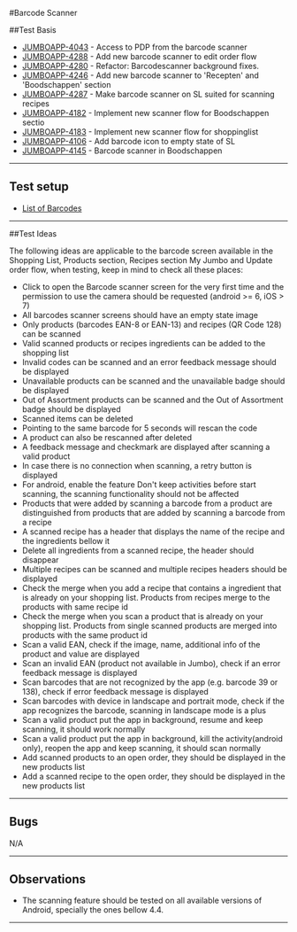 #Barcode Scanner

##Test Basis
- [JUMBOAPP-4043](https://icemobile.atlassian.net/browse/JUMBOAPP-4043) - Access to PDP from the barcode scanner
- [JUMBOAPP-4288](https://icemobile.atlassian.net/browse/JUMBOAPP-4288) - Add new barcode scanner to edit order flow
- [JUMBOAPP-4280](https://icemobile.atlassian.net/browse/JUMBOAPP-4280) - Refactor: Barcodescanner background fixes.
- [JUMBOAPP-4246](https://icemobile.atlassian.net/browse/JUMBOAPP-4246) - Add new barcode scanner to 'Recepten' and 'Boodschappen' section
- [JUMBOAPP-4287](https://icemobile.atlassian.net/browse/JUMBOAPP-4287) - Make barcode scanner on SL suited for scanning recipes
- [JUMBOAPP-4182](https://icemobile.atlassian.net/browse/JUMBOAPP-4182) - Implement new scanner flow for Boodschappen sectio
- [JUMBOAPP-4183](https://icemobile.atlassian.net/browse/JUMBOAPP-4183) - Implement new scanner flow for shoppinglist
- [JUMBOAPP-4106](https://icemobile.atlassian.net/browse/JUMBOAPP-4106) - Add barcode icon to empty state of SL
- [JUMBOAPP-4145](https://icemobile.atlassian.net/browse/JUMBOAPP-4145) - Barcode scanner in Boodschappen

***

## Test setup

- [List of Barcodes](https://icemobile.atlassian.net/wiki/display/JUM/Barcodes+List) 

***

##Test Ideas

The following ideas are applicable to the barcode screen available in the Shopping List, Products section, Recipes section My Jumbo and Update order flow, when testing, keep in mind to check all these places:

- Click to open the Barcode scanner screen for the very first time and the permission to use the camera should be requested (android >= 6, iOS > 7)
- All barcodes scanner screens should have an empty state image
- Only products (barcodes EAN-8 or EAN-13) and recipes (QR Code 128) can be scanned
- Valid scanned products or recipes ingredients can be added to the shopping list
- Invalid codes can be scanned and an error feedback message should be displayed
- Unavailable products can be scanned and the unavailable badge should be displayed
- Out of Assortment products can be scanned and the Out of Assortment badge should be displayed
- Scanned items can be deleted
- Pointing to the same barcode for 5 seconds will rescan the code
- A product can also be rescanned after deleted
- A feedback message and checkmark are displayed after scanning a valid product
- In case there is no connection when scanning, a retry button is displayed
- For android, enable the feature Don't keep activities before start scanning, the scanning functionality should not be affected 
- Products that were added by scanning a barcode from a product are distinguished from products that are added by scanning a barcode from a recipe
- A scanned recipe has a header that displays the name of the recipe and the ingredients bellow it
- Delete all ingredients from a scanned recipe, the header should disappear
- Multiple recipes can be scanned and multiple recipes headers should be displayed
- Check the merge when you add a recipe that contains a ingredient that is already on your shopping list. Products from recipes merge to the products with same recipe id 
- Check the merge when you scan a product that is already on your shopping list. Products from single scanned products are merged into products with the same product id
- Scan a valid EAN, check if the image, name, additional info of the product and value are displayed  
- Scan an invalid EAN (product not available in Jumbo), check if an error feedback message is displayed 
- Scan barcodes that are not recognized by the app (e.g. barcode 39 or 138), check if error feedback message is displayed 
- Scan barcodes with device in landscape and portrait mode, check if the app recognizes the barcode, scanning in landscape mode is a plus
- Scan a valid product put the app in background, resume and keep scanning, it should work normally 
- Scan a valid product put the app in background, kill the activity(android only), reopen the app and keep scanning, it should scan normally 
- Add scanned products to an open order, they should be displayed in the new products list 
- Add a scanned recipe to the open order, they should be displayed in the new products list 


***
## Bugs 

N/A
***
## Observations
- The scanning feature should be tested on all available versions of Android, specially the ones bellow 4.4.

***

